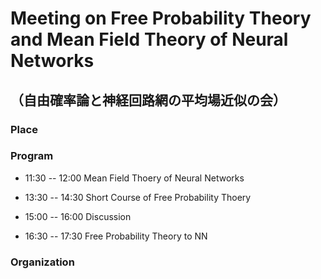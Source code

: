 
# Meeting on Free Probability Theory and Mean Field Theory of Neural Networks
## （自由確率論と神経回路網の平均場近似の会）


###  Place



###  Program


- 11:30 -- 12:00  Mean Field Thoery of Neural Networks

- 13:30 -- 14:30  Short Course of Free Probability Thoery


- 15:00 -- 16:00  Discussion


- 16:30 -- 17:30  Free Probability Theory to NN



### Organization 

